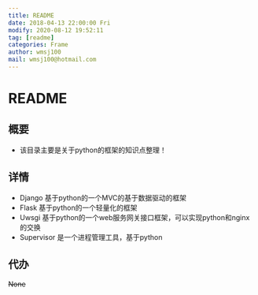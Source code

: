 ```yaml
---
title: README
date: 2018-04-13 22:00:00 Fri
modify: 2020-08-12 19:52:11 
tag: [readme]
categories: Frame
author: wmsj100
mail: wmsj100@hotmail.com
---
```


# README

## 概要
- 该目录主要是关于python的框架的知识点整理！

## 详情
- Django 基于python的一个MVC的基于数据驱动的框架
- Flask  基于python的一个轻量化的框架
- Uwsgi 基于python的一个web服务网关接口框架，可以实现python和nginx的交换
- Supervisor 是一个进程管理工具，基于python

## 代办
~~None~~
